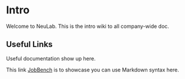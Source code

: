 # Intro

Welcome to NeuLab. This is the intro wiki to all company-wide doc.

## Useful Links

Useful documentation show up here.

This link [JobBench](https://github.com/neulab/JobBench) is to showcase you can use Markdown syntax here.